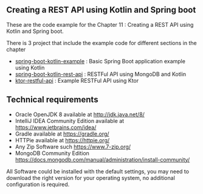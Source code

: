 ## Creating a REST API using Kotlin and Spring boot

These are the code example for the Chapter 11 : Creating a REST API using Kotlin and Spring boot.

There is 3 project that include the example code for different sections in the chapter

- [spring-boot-kotlin-example](spring-boot-kotlin-example) : Basic Spring Boot application example using Kotlin
- [spring-boot-kotlin-rest-api](spring-boot-kotlin-rest-api) : RESTFul API using MongoDB and Kotlin
- [ktor-restful-api](ktor-restful-api) : Example RESTFul API using Ktor


## Technical requirements

- Oracle OpenJDK 8 available at http://jdk.java.net/8/
- IntelliJ IDEA Community Edition available at https://www.jetbrains.com/idea/
- Gradle available at https://gradle.org/
- HTTPie available at https://httpie.org/
- Any Zip Software such https://www.7-zip.org/﻿
- MongoDB Community Edition https://docs.mongodb.com/manual/administration/install-community/

All Software could be installed with the default settings, you may need to download the right version for your operating system, no additional configuration is required.
